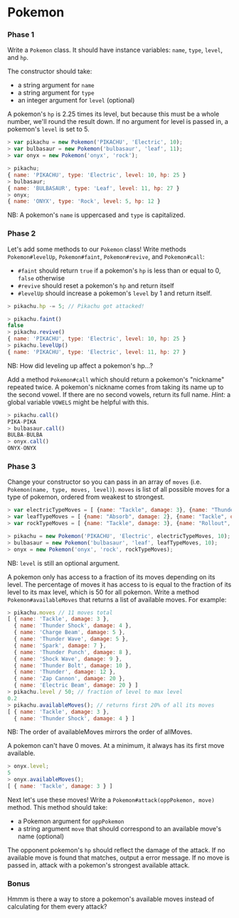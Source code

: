 # Pokemon

### Phase 1

Write a `Pokemon` class. It should have instance variables: `name`, `type`, `level`, and `hp`.

The constructor should take:
- a string argument for `name`
- a string argument for `type`
- an integer argument for `level` (optional)

A pokemon's `hp` is 2.25 times its level, but because this must be a whole number, we'll round the result down. If no argument for level is passed in, a pokemon's `level` is set to 5.

```javascript
> var pikachu = new Pokemon('PIKACHU', 'Electric', 10);
> var bulbasaur = new Pokemon('bulbasaur', 'leaf', 11);
> var onyx = new Pokemon('onyx', 'rock');

> pikachu;
{ name: 'PIKACHU', type: 'Electric', level: 10, hp: 25 }
> bulbasaur;
{ name: 'BULBASAUR', type: 'Leaf', level: 11, hp: 27 }
> onyx;
{ name: 'ONYX', type: 'Rock', level: 5, hp: 12 }
```
NB: A pokemon's `name` is uppercased and `type` is capitalized.

### Phase 2
Let's add some methods to our `Pokemon` class! Write methods `Pokemon#levelUp`, `Pokemon#faint`, `Pokemon#revive`, and `Pokemon#call`:

- `#faint` should return `true` if a pokemon's `hp` is less than or equal to 0, `false` otherwise
- `#revive` should reset a pokemon's `hp` and return itself
- `#levelUp` should increase a pokemon's `level` by 1 and return itself.

```javascript
> pikachu.hp -= 5; // Pikachu got attacked!

> pikachu.faint()
false
> pikachu.revive()
{ name: 'PIKACHU', type: 'Electric', level: 10, hp: 25 }
> pikachu.levelUp()
{ name: 'PIKACHU', type: 'Electric', level: 11, hp: 27 }
```
NB: How did leveling up affect a pokemon's hp...?

Add a method `Pokemon#call` which should return a pokemon's "nickname" repeated twice. A pokemon's nickname comes from taking its name up to the second vowel. If there are no second vowels, return its full name. _Hint:_ a global variable `VOWELS` might be helpful with this.

```javascript
> pikachu.call()
PIKA-PIKA
> bulbasaur.call()
BULBA-BULBA
> onyx.call()
ONYX-ONYX
```

### Phase 3
Change your constructor so you can pass in an array of `moves` (i.e. `Pokemon(name, type, moves, level)`). `moves` is list of all possible moves for a type of pokemon, ordered from weakest to strongest.

```javascript
> var electricTypeMoves = [ {name: "Tackle", damage: 3}, {name: "Thunder Shock", damage: 4}, {name: "Charge Beam", damage: 5}, {name: "Thunder Wave", damage: 5}, {name: "Spark", damage: 7}, {name: "Thunder Punch", damage: 8}, {name: "Shock Wave", damage: 10}, {name: "Thunder Bolt", damage: 15 }, {name: "Thunder", damage: 20}, {name: "Zap Cannon", damage: 30}, {name: "Electric Beam", damage: 35} ];
> var leafTypeMoves = [ {name: "Absorb", damage: 2}, {name: "Tackle", damage: 3}, {name: "Bullet Seed", damage: 4}, {name: "Mega Drain", damage: 6}, {name: "Vine Whip", damage: 8}, {name: "Razor Leaf", damage: 15}, {name: "Giga Drain", damage: 18 }, {name: "Seed Bomb", damage: 22}, {name: "Petal Dance", damage: 25}, {name: "Solar Beam", damage: 35} ];
> var rockTypeMoves = [ {name: "Tackle", damage: 3}, {name: "Rollout", damage: 6}, {name: "Rock Blast", damage: 4}, {name: "Smack Down", damage: 10}, {name: "Rock Throw", damage: 20}, {name: "Rock Slide", damage: 30}, {name: "Head Smash", damage: 40}, {name: "Rock Wrecker", damage: 50 } ];

> pikachu = new Pokemon('PIKACHU', 'Electric', electricTypeMoves, 10);
> bulbasaur = new Pokemon('bulbasaur', 'leaf', leafTypeMoves, 10);
> onyx = new Pokemon('onyx', 'rock', rockTypeMoves);
```
NB: `level` is still an optional argument.

A pokemon only has access to a fraction of its moves depending on its level. The percentage of moves it has access to is equal to the fraction of its level to its max level, which is 50 for all pokemon. Write a method `Pokemon#availableMoves` that returns a list of available moves. For example:

```javascript
> pikachu.moves // 11 moves total
[ { name: 'Tackle', damage: 3 },
  { name: 'Thunder Shock', damage: 4 },
  { name: 'Charge Beam', damage: 5 },
  { name: 'Thunder Wave', damage: 5 },
  { name: 'Spark', damage: 7 },
  { name: 'Thunder Punch', damage: 8 },
  { name: 'Shock Wave', damage: 9 },
  { name: 'Thunder Bolt', damage: 10 },
  { name: 'Thunder', damage: 12 },
  { name: 'Zap Cannon', damage: 20 },
  { name: 'Electric Beam', damage: 20 } ]
> pikachu.level / 50; // fraction of level to max level
0.2
> pikachu.availableMoves(); // returns first 20% of all its moves
[ { name: 'Tackle', damage: 3 },
  { name: 'Thunder Shock', damage: 4 } ]
```
NB: The order of availableMoves mirrors the order of allMoves.


A pokemon can't have 0 moves. At a minimum, it always has its first move available.
```javascript
> onyx.level;
5
> onyx.availableMoves();
[ { name: 'Tackle', damage: 3 } ]
```

Next let's use these moves! Write a `Pokemon#attack(oppPokemon, move)` method. This method should take:
- a Pokemon argument for `oppPokemon`
- a string argument `move` that should correspond to an available move's name (optional)

The opponent pokemon's `hp` should reflect the damage of the attack. If no available move is found that matches, output a error message. If no move is passed in, attack with a pokemon's strongest available attack.

### Bonus
Hmmm is there a way to store a pokemon's available moves instead of calculating for them every attack?
